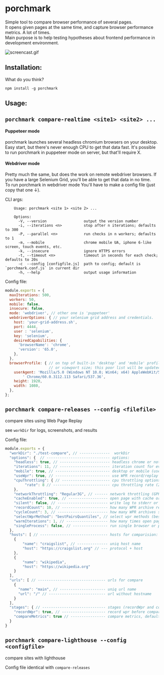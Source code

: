 # porchmark
Simple tool to compare browser performance of several pages.  
It opens given pages at the same time, and capture browser performance metrics. A lot of times.  
Main purpose is to help testing hypotheses about frontend performance in development environment.  

![screencast.gif](http://mcornholio-s3.s3.amazonaws.com/porchmark-screencast-3.gif)  

## Installation:
What do you think?  
```
npm install -g porchmark
```

## Usage:

## `porchmark compare-realtime <site1> <site2> ...`

#### Puppeteer mode
porchmark launches several headless chromium browsers on your desktop. Easy start, but there's never enough CPU to get that data fast. It's possible to run porchmark in puppeteer mode on server, but that'll require X.  

#### Webdriver mode
Pretty much the same, but does the work on remote webdriver browsers. If you have a large Selenium Grid, you'll be able to get that data in no time.  
To run porchmark in webdriver mode You'll have to make a config file (just copy that one ↓).

CLI args:
```
    Usage: porchmark <site 1> <site 2> ...

    Options:
      -V, --version                 output the version number
      -i, --iterations <n>          stop after n iterations; defaults to 300
      -P, --parallel <n>            run checks in n workers; defaults to 1
      -m, --mobile                  chrome mobile UA, iphone 6-like screen, touch events, etc.
      -k, --insecure                ignore HTTPS errors
      -t, --timeout <n>             timeout in seconds for each check; defaults to 20s
      -c  --config [configfile.js]  path to config; default is `porchmark.conf.js` in current dir
      -h, --help                    output usage information
```

Config file:
```js
module.exports = {
  maxIterations: 500,
  workers: 50,
  mobile: false,
  insecure: false,
  mode: 'webdriver', // other one is 'puppeteer'
  webdriverOptions: { // your selenium grid address and credentials.
    host: 'your-grid-address.sh',
    port: 4444,
    user : 'selenium',
    key: 'selenium',
    desiredCapabilities: {
      'browserName': 'chrome',
      'version': '65.0',
    },
  },
  browserProfile: { // on top of built-in 'desktop' and 'mobile' profiles, you can overwrite User-Agent
                    // or viewport size; this poor list will be updated soon
    userAgent: 'Mozilla/5.0 (Windows NT 10.0; Win64; x64) AppleWebKit/537.36 (KHTML, like Gecko)' +
        ' Chrome/60.0.3112.113 Safari/537.36',
    height: 1920,
    width: 1080,
  },
};

```

## `porchmark compare-releases --config <filefile>`

compare sites using Web Page Replay

see `workDir` for logs, screenshots, and results

Config file: 

```js
module.exports = {
  "workDir": "./test-compare", // --------------  workDir
  "options": {  // ----------------------------- options:
    "headless": true, // ----------------------- headless chrome or not, default=true
    "iterations": 11, // ----------------------- iteration count for every WPR archive, default=11
    "mobile": true, // ------------------------- desktop or mobile (user-agent and viewport changed), default=false
    "useWpr": true, // ------------------------- use WPR record/replay or not, default=true
    "cpuThrottling": { // ---------------------- cpu throttling options, default=null
         "rate": 8 // -------------------------- cpu throttling rate (2, 4, 6 ...)
    },
    "networkThrottling": "Regular3G", // ------ network throttling (GPRS, Regular2G, Good2G, Regular3G, Good3G, Regular4G, DSL, WiFi), default=null
    "cacheEnabled": true, // ------------------ open page with cache or not, default=true
    "silent": false, // ----------------------- write log to stderr or not, default=false
    "recordCount": 10, // --------------------- how many WPR archive record for every site url, default=10
    "cycleCount": 3, // ----------------------- how many WPR archives select from recorded WPR archives, default=1
    "selectWprMethod": "bestPairsQuantiles", // select wpr methods (bestPairsCloser, bestPairsQuantiles), default=bestPairsQuantiles
    "warmIterations": 1, // ------------------- how many times open page before compare, default=1
    "singleProcess": false, // ---------------- run single browser or parallel, default=false
  },
  "hosts": [ // ------------------------------- hosts for comparision: only 2 hosts
    {
        "name": "craigslist", // -------------- uniq host name
        "host": "https://craigslist.org" // --- protocol + host
    },
    {
        "name": "wikipedia",
        "host": "https://wikipedia.org"
    }
  ],
  "urls": [ // ------------------------------- urls for compare
    {
      "name": "main", // --------------------- uniq url name
      "url": "/" // -------------------------- url without hostname
    }
  ],
  "stages": { // ----------------------------- stages (recordWpr and compareMetrics)
    "recordWpr": true, // -------------------- record wpr before compare, default=true
    "compareMetrics": true // ---------------- compare metrics, default=true
  }
}
```

## `porchmark compare-lighthouse --config <configfile>`

compare sites with lighthouse

Config file identical with `compare-releases`

